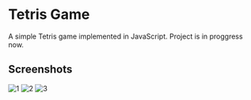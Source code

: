 # Tetris Game

A simple Tetris game implemented in JavaScript.
Project is in proggress now.

## Screenshots
![1](https://github.com/MarynaShavlak/tetris-js/assets/111526360/e0408c76-da20-4905-87c5-e45fa63b3854)
![2](https://github.com/MarynaShavlak/tetris-js/assets/111526360/eb0721f3-c262-416c-b4a0-d3a822b0e12d)
![3](https://github.com/MarynaShavlak/tetris-js/assets/111526360/1f2962b9-ade9-4ea3-bbc2-1c1ffa1dca84)

